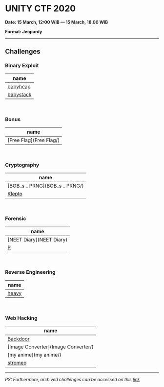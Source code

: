 # UNITY CTF 2020 

**Date: 15 March, 12:00 WIB — 15 March, 18.00 WIB**

**Format: Jeopardy**

---

## Challenges

### Binary Exploit
| name |
|-------|
| [babyheap](babyheap/) |
| [babystack](babystack/) |

<br>

### Bonus
| name |
|-------|
| [Free Flag](Free Flag/) |

<br>

### Cryptography
| name |
|-------|
| [BOB_s _ PRNG](BOB_s _ PRNG/) |
| [Klepto](Klepto/) |

<br>

### Forensic
| name |
|-------|
| [NEET Diary](NEET Diary) |
| [P](P/) |

<br>

### Reverse Engineering
| name |
|-------|
| [heavy](heavy/) |

<br>

### Web Hacking
| name |
|-------|
| [Backdoor](Backdoor/) |
| [Image Converter](Image Converter/) |
| [my anime](my anime/) |
| [stromeo](stromeo) |

---

*PS: Furthermore, archived challenges can be accessed on this [link](https://drive.google.com/drive/folders/1Buvb3TGnGppk4n4LTaKpbTuFpr2IGj-g?usp=sharing)*

